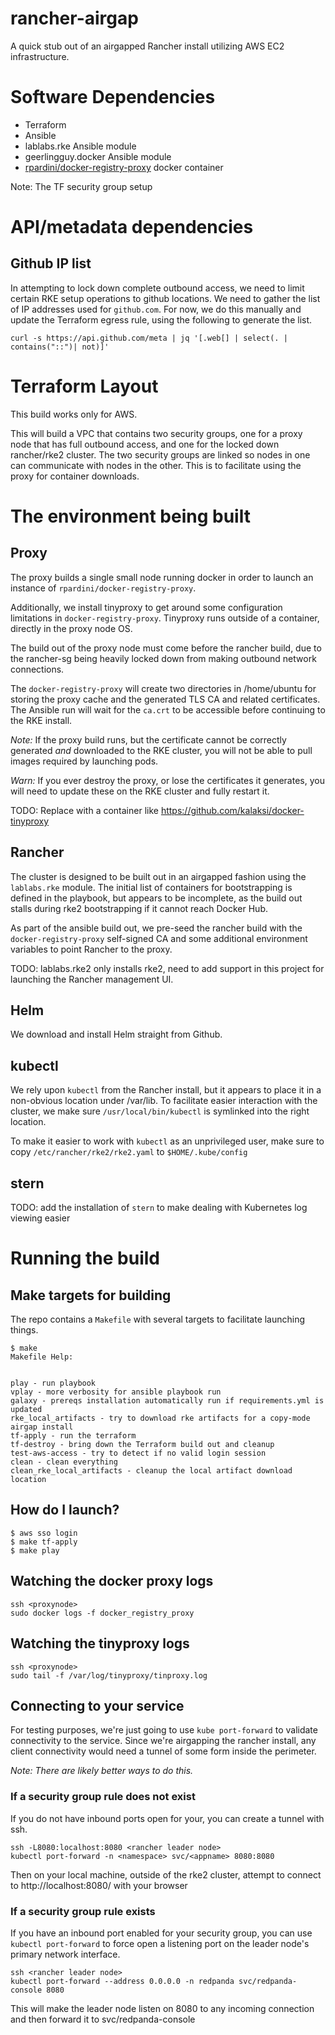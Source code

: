 # rancher-airgap

A quick stub out of an airgapped Rancher install utilizing AWS EC2 infrastructure.


# Software Dependencies

* Terraform
* Ansible
* lablabs.rke Ansible module
* geerlingguy.docker Ansible module
* [rpardini/docker-registry-proxy](https://github.com/rpardini/docker-registry-proxy) docker container


Note: The TF security group setup 

# API/metadata dependencies

## Github IP list

In attempting to lock down complete outbound access, we need to limit certain RKE setup operations to github locations. We need to gather the list of IP addresses used for `github.com`. For now, we do this manually and update the Terraform egress rule, using the following to generate the list.

```
curl -s https://api.github.com/meta | jq '[.web[] | select(. | contains("::")| not)]'
```

# Terraform Layout

This build works only for AWS.

This will build a VPC that contains two security groups, one for a proxy node that has full outbound access, and one for the locked down rancher/rke2 cluster. The two security groups are linked so nodes in one can communicate with nodes in the other. This is to facilitate using the proxy for container downloads.

# The environment being built

## Proxy

The proxy builds a single small node running docker in order to launch an instance of `rpardini/docker-registry-proxy`.

Additionally, we install tinyproxy to get around some configuration limitations in `docker-registry-proxy`. Tinyproxy runs outside of a container, directly in the proxy node OS.

The build out of the proxy node must come before the rancher build, due to the rancher-sg being heavily locked down from making outbound network connections.

The `docker-registry-proxy` will create two directories in /home/ubuntu for storing the proxy cache and the generated TLS CA and related certificates. The Ansible run will wait for the `ca.crt` to be accessible before continuing to the RKE install. 

*Note:* If the proxy build runs, but the certificate cannot be correctly generated _and_ downloaded to the RKE cluster, you will not be able to pull images required by launching pods.

*Warn:* If you ever destroy the proxy, or lose the certificates it generates, you will need to update these on the RKE cluster and fully restart it.

TODO: Replace with a container like https://github.com/kalaksi/docker-tinyproxy


## Rancher

The cluster is designed to be built out in an airgapped fashion using the `lablabs.rke` module. The initial list of containers for bootstrapping is defined in the playbook, but appears to be incomplete, as the build out stalls during rke2 bootstrapping if it cannot reach Docker Hub. 

As part of the ansible build out, we pre-seed the rancher build with the `docker-registry-proxy` self-signed CA and some additional environment variables to point Rancher to the proxy.

TODO: lablabs.rke2 only installs rke2, need to add support in this project for launching the Rancher management UI.

## Helm

We download and install Helm straight from Github.

## kubectl

We rely upon `kubectl` from the Rancher install, but it appears to place it in a non-obvious location under /var/lib. To facilitate easier interaction with the cluster, we make sure `/usr/local/bin/kubectl` is symlinked into the right location.

To make it easier to work with `kubectl` as an unprivileged user, make sure to copy `/etc/rancher/rke2/rke2.yaml` to `$HOME/.kube/config`

## stern

TODO: add the installation of `stern` to make dealing with Kubernetes log viewing easier


# Running the build


## Make targets for building
The repo contains a `Makefile` with several targets to facilitate launching things.

```
$ make
Makefile Help:


play - run playbook
vplay - more verbosity for ansible playbook run
galaxy - prereqs installation automatically run if requirements.yml is updated
rke_local_artifacts - try to download rke artifacts for a copy-mode airgap install
tf-apply - run the terraform
tf-destroy - bring down the Terraform build out and cleanup
test-aws-access - try to detect if no valid login session
clean - clean everything
clean_rke_local_artifacts - cleanup the local artifact download location
```

## How do I launch?

```
$ aws sso login
$ make tf-apply
$ make play
```

## Watching the docker proxy logs

```
ssh <proxynode>
sudo docker logs -f docker_registry_proxy
```

## Watching the tinyproxy logs

```
ssh <proxynode>
sudo tail -f /var/log/tinyproxy/tinproxy.log
```

## Connecting to your service 

For testing purposes, we're just going to use `kube port-forward` to validate connectivity to the service. Since we're airgapping the rancher install, any client connectivity would need a tunnel of some form inside the perimeter.

*Note: There are likely better ways to do this.*


### If a security group rule does not exist

If you do not have inbound ports open for your, you can create a tunnel with ssh.

```
ssh -L8080:localhost:8080 <rancher leader node>
kubectl port-forward -n <namespace> svc/<appname> 8080:8080
```

Then on your local machine, outside of the rke2 cluster, attempt to connect to http://localhost:8080/ with your browser


### If a security group rule exists

If you have an inbound port enabled for your security group, you can use `kubectl port-forward` to force open a listening port on the leader node's primary network interface.

```
ssh <rancher leader node>
kubectl port-forward --address 0.0.0.0 -n redpanda svc/redpanda-console 8080
```

This will make the leader node listen on 8080 to any incoming connection and then forward it to svc/redpanda-console
